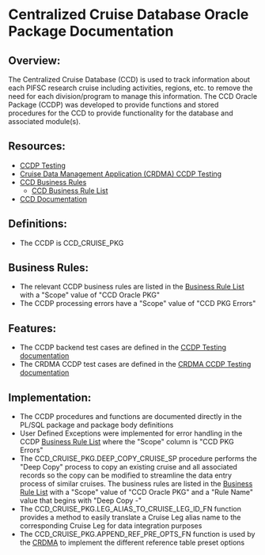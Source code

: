 # Centralized Cruise Database Oracle Package Documentation

## Overview:
The Centralized Cruise Database (CCD) is used to track information about each PIFSC research cruise including activities, regions, etc. to remove the need for each division/program to manage this information. The CCD Oracle Package (CCDP) was developed to provide functions and stored procedures for the CCD to provide functionality for the database and associated module(s).

## Resources:
-   [CCDP Testing](./test%20cases/CCDP%20Testing%20Documentation.md)
-   [Cruise Data Management Application (CRDMA) CCDP Testing](../../../CRDMA/docs/test_cases/packages/CCDP/CRDMA%20CCDP%20Testing%20Documentation.md)
-   [CCD Business Rules](../../Centralized%20Cruise%20Database%20-%20Business%20Rule%20Documentation.md)
    -   [CCD Business Rule List](../../Centralized%20Cruise%20Database%20-%20Business%20Rule%20List.xlsx)
-   [CCD Documentation](../../Centralized%20Cruise%20Database%20-%20Technical%20Documentation.md)

## Definitions:
-   The CCDP is CCD_CRUISE_PKG

## Business Rules:
-   The relevant CCDP business rules are listed in the [Business Rule List](../../Centralized%20Cruise%20Database%20-%20Business%20Rule%20List.xlsx) with a "Scope" value of "CCD Oracle PKG"
-   The CCDP processing errors have a "Scope" value of "CCD PKG Errors"

## Features:
-   The CCDP backend test cases are defined in the [CCDP Testing documentation](./test%20cases/CCDP%20Testing%20Documentation.md)
-   The CRDMA CCDP test cases are defined in the [CRDMA CCDP Testing documentation](../../../CRDMA/docs/test_cases/packages/CCDP/CRDMA%20CCDP%20Testing%20Documentation.md)

## Implementation:
-   The CCDP procedures and functions are documented directly in the PL/SQL package and package body definitions
-   User Defined Exceptions were implemented for error handling in the CCDP [Business Rule List](../../../docs/Centralized%20Cruise%20Database%20-%20Business%20Rule%20List.xlsx) where the "Scope" column is "CCD PKG Errors"
-   The CCD_CRUISE_PKG.DEEP_COPY_CRUISE_SP procedure performs the "Deep Copy" process to copy an existing cruise and all associated records so the copy can be modified to streamline the data entry process of similar cruises.  The business rules are listed in the [Business Rule List](../../../docs/Centralized%20Cruise%20Database%20-%20Business%20Rule%20List.xlsx) with a "Scope" value of "CCD Oracle PKG" and a "Rule Name" value that begins with "Deep Copy -"
-   The CCD_CRUISE_PKG.LEG_ALIAS_TO_CRUISE_LEG_ID_FN function provides a method to easily translate a Cruise Leg alias name to the corresponding Cruise Leg for data integration purposes
-   The CCD_CRUISE_PKG.APPEND_REF_PRE_OPTS_FN function is used by the [CRDMA](../../../CRDMA/docs/Cruise%20Data%20Management%20Application%20-%20Technical%20Documentation.md) to implement the different reference table preset options
